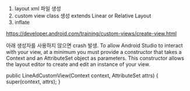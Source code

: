 1. layout xml 파일 생성
2. custom view class 생성 extends Linear or Relative Layout
3. inflate

https://developer.android.com/training/custom-views/create-view.html

아래 생성자를 사용하지 않으면 crash 발생.
To allow Android Studio to interact with your view, at a minimum you must provide a constructor that takes a Context and an AttributeSet object as parameters. This constructor allows the layout editor to create and edit an instance of your view.

public LineAdCustomView(Context context, AttributeSet attrs) {
        super(context, attrs);
    }
